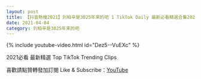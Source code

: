 ```yaml
---
layout: post
title: 【抖音熱搜2021】刘柏辛是3025年来的吧 1 TikTok Daily 最新必看精選合集2021 04 04
date: 2021-04-04
category: 刘柏辛是3025年来的吧
---
```


{% include youtube-video.html id="Dez5--VuEXc" %}

2021必看 最新精選 Top TikTok Trending Clips

喜歡請點贊轉發加訂閱 Like & Subscribe：[YouTube](https://www.youtube.com/channel/UCAoR7VcanIPd04uEq_GIylA/videos)

